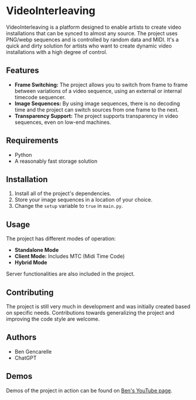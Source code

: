# VideoInterleaving

VideoInterleaving is a platform designed to enable artists to create video installations that can be synced to almost any source. The project uses PNG/webp sequences and is controlled by random data and MIDI. It's a quick and dirty solution for artists who want to create dynamic video installations with a high degree of control.

## Features

- **Frame Switching:** The project allows you to switch from frame to frame between variations of a video sequence, using an external or internal timecode sequencer.
- **Image Sequences:** By using image sequences, there is no decoding time and the project can switch sources from one frame to the next.
- **Transparency Support:** The project supports transparency in video sequences, even on low-end machines.

## Requirements

- Python
- A reasonably fast storage solution

## Installation

1. Install all of the project's dependencies.
2. Store your image sequences in a location of your choice.
3. Change the `setup` variable to `true` in `main.py`.

## Usage

The project has different modes of operation:

- **Standalone Mode**
- **Client Mode:** Includes MTC (Midi Time Code)
- **Hybrid Mode**

Server functionalities are also included in the project.

## Contributing

The project is still very much in development and was initially created based on specific needs. Contributions towards generalizing the project and improving the code style are welcome.

## Authors

- Ben Gencarelle
- ChatGPT

## Demos

Demos of the project in action can be found on [Ben's YouTube page](https://www.youtube.com/bencarelle).

